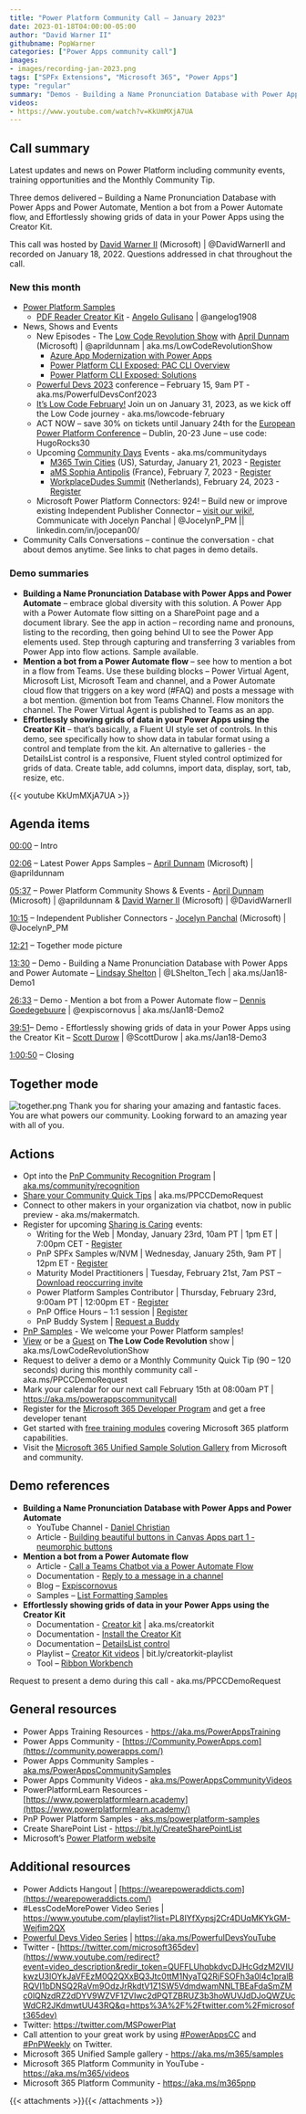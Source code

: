 ```yaml
---
title: "Power Platform Community Call – January 2023"
date: 2023-01-18T04:00:00-05:00
author: "David Warner II"
githubname: PopWarner
categories: ["Power Apps community call"]
images:
- images/recording-jan-2023.png
tags: ["SPFx Extensions", "Microsoft 365", "Power Apps"]
type: "regular"
summary: "Demos - Building a Name Pronunciation Database with Power Apps and Power Automate, Mention a bot from a Power Automate flow, Effortlessly showing grids of data in your Power Apps using the Creator Kit. Sample: PDF Reader Creator Kit."
videos:
- https://www.youtube.com/watch?v=KkUmMXjA7UA
---
```


## Call summary

Latest updates and news on Power Platform including community events, training opportunities and the Monthly Community Tip.

Three demos delivered – Building a Name Pronunciation Database with Power Apps and Power Automate, Mention a bot from a Power Automate flow, and Effortlessly showing grids of data in your Power Apps using the Creator Kit.

This call was hosted by [David Warner II](http://twitter.com/DavidWarnerII) (Microsoft) \| @DavidWarnerII and recorded on January 18, 2022. Questions addressed in chat throughout the call.

### New this month

* [Power Platform Samples](https://pnp.github.io/powerplatform-samples/)
    * [PDF Reader Creator Kit](https://angelogulisano.com/creator-kit-introduction/) - [Angelo Gulisano](https://twitter.com/angelog1908) \| @angelog1908
* News, Shows and Events
    * New Episodes - The [Low Code Revolution Show](https://learn.microsoft.com/shows/the-low-code-revolution/) with [April Dunnam](https://twitter.com/aprildunnam) (Microsoft) \| @aprildunnam \| aka.ms/LowCodeRevolutionShow
        * [Azure App Modernization with Power Apps](https://learn.microsoft.com/shows/the-low-code-revolution/azure-app-modernization-with-power-apps)
        * [Power Platform CLI Exposed: PAC CLI Overview](https://learn.microsoft.com/shows/the-low-code-revolution/power-platform-cli-exposed-pac-cli-overview)
        * [Power Platform CLI Exposed: Solutions](https://learn.microsoft.com/shows/the-low-code-revolution/power-platform-cli-exposed-solutions)
    * [Powerful Devs 2023](https://learn.microsoft.com/events/learn-events/Powerful-Devs-2023/) conference – February 15, 9am PT - aka.ms/PowerfulDevsConf2023
    * [It’s Low Code February!](https://microsoft.github.io/Low-Code/) Join un on January 31, 2023, as we kick off the Low Code journey - aka.ms/lowcode-february
    * ACT NOW – save 30% on tickets until January 24th for the [European Power Platform Conference](https://www.sharepointeurope.com/european-power-platform-conference) – Dublin, 20-23 June – use code: HugoRocks30
    * Upcoming [Community Days](https://communitydays.org/) Events - aka.ms/communitydays
        * [M365 Twin Cities](https://communitydays.org/event/2023-01-21/m365-twin-cities#home) (US), Saturday, January 21, 2023 - [Register](https://www.eventbrite.com/e/m365-twin-cities-winter-2023-tickets-471566266397)
        * [aMS Sophia Antipolis](https://communitydays.org/event/2023-02-07/ams-sophia-antipolis) (France), February 7, 2023 - [Register](https://sessionize.com/ams-sophia-2023/)
        * [WorkplaceDudes Summit](https://communitydays.org/event/2023-02-24/workplacedudes-summit) (Netherlands), February 24, 2023 - [Register](https://communitydays.org/event/2023-02-24/workplacedudes-summit)
    * Microsoft Power Platform Connectors: 924! – Build new or improve existing Independent Publisher Connector – [visit our wiki!](https://github.com/microsoft/PowerPlatformConnectors/wiki), Communicate with Jocelyn Panchal \| @JocelynP_PM \|\| linkedin.com/in/jocepan00/
* Community Calls Conversations – continue the conversation - chat about demos anytime.  See links to chat pages in demo details.

### Demo summaries

* **Building a Name Pronunciation Database with Power Apps and Power Automate** – embrace global diversity with this solution. A Power App with a Power Automate flow sitting on a SharePoint page and a document library. See the app in action – recording name and pronouns, listing to the recording, then going behind UI to see the Power App elements used. Step through capturing and transferring 3 variables from Power App into flow actions. Sample available.
* **Mention a bot from a Power Automate flow** – see how to mention a bot in a flow from Teams. Use these building blocks – Power Virtual Agent, Microsoft List, Microsoft Team and channel, and a Power Automate cloud flow that triggers on a key word (\#FAQ) and posts a message with a bot mention. @mention bot from Teams Channel. Flow monitors the channel. The Power Virtual Agent is published to Teams as an app.
* **Effortlessly showing grids of data in your Power Apps using the Creator Kit** – that’s basically, a Fluent UI style set of controls. In this demo, see specifically how to show data in tabular format using a control and template from the kit. An alternative to galleries - the DetailsList control is a responsive, Fluent styled control optimized for grids of data. Create table, add columns, import data, display, sort, tab, resize, etc.

{{< youtube KkUmMXjA7UA >}}

## Agenda items

[00:00](https://youtu.be/KkUmMXjA7UA?t=0) – Intro

[02:06](https://youtu.be/KkUmMXjA7UA?t=126) – Latest Power Apps Samples – [April Dunnam](http://twitter.com/aprildunnam) (Microsoft) \| @aprildunnam

[05:37](https://youtu.be/KkUmMXjA7UA?t=337) – Power Platform Community Shows & Events - [April Dunnam](http://twitter.com/aprildunnam) (Microsoft) \| @aprildunnam & [David Warner II](http://twitter.com/DavidWarnerII) (Microsoft) \| @DavidWarnerII

[10:15](https://youtu.be/KkUmMXjA7UA?t=615) – Independent Publisher Connectors - [Jocelyn Panchal](https://twitter.com/JocelynP_PM) (Microsoft) \| @JocelynP_PM

[12:21](https://youtu.be/KkUmMXjA7UA?t=741) – Together mode picture

[13:30](https://youtu.be/KkUmMXjA7UA?t=810) – Demo - Building a Name Pronunciation Database with Power Apps and Power Automate – [Lindsay Shelton](https://twitter.com/LShelton_Tech) \| @LShelton_Tech \| aka.ms/Jan18-Demo1

[26:33](https://youtu.be/KkUmMXjA7UA?t=1593) – Demo - Mention a bot from a Power Automate flow – [Dennis Goedegebuure](https://twitter.com/expiscornovus) \| @expiscornovus \| aka.ms/Jan18-Demo2

[39:51](https://youtu.be/KkUmMXjA7UA?t=2391)– Demo - Effortlessly showing grids of data in your Power Apps using the Creator Kit – [Scott Durow](https://twitter.com/ScottDurow) \| @ScottDurow \| aka.ms/Jan18-Demo3

[1:00:50](https://youtu.be/KkUmMXjA7UA?t=3650) – Closing

## Together mode

![together.png](images/together.png)
Thank you for sharing your amazing and fantastic faces. You are what powers our community. Looking forward to an amazing year with all of you.

## Actions

* Opt into the [PnP Community Recognition Program](https://aka.ms/m365pnp-recognition) \| [aka.ms/community/recognition](https://aka.ms/m365pnp-recognition)
* [Share your Community Quick Tips](https://customervoice.microsoft.com/Pages/ResponsePage.aspx?id=v4j5cvGGr0GRqy180BHbR02h_1H9_XFFp4etSzu5JxFUN0JZTFNDSDRJVVJGTkxHVzcxRDJWM01RWi4u) \| aka.ms/PPCCDemoRequest
* Connect to other makers in your organization via chatbot, now in public preview - aka.ms/makermatch.
* Register for upcoming [Sharing is Caring](https://pnp.github.io/sharing-is-caring/) events:
    * Writing for the Web \| Monday, January 23rd, 10am PT \| 1pm ET \| 7:00pm CET - [Register](https://forms.office.com/pages/responsepage.aspx?id=KtIy2vgLW0SOgZbwvQuRaXDXyCl9DkBHq4A2OG7uLpdUMFNPNFMyUk9CNFROUjJWTFFGSzdJV0czVC4u)
    * PnP SPFx Samples w/NVM \| Wednesday, January 25th, 9am PT \| 12pm ET - [Register](https://forms.office.com/pages/responsepage.aspx?id=KtIy2vgLW0SOgZbwvQuRaXDXyCl9DkBHq4A2OG7uLpdUNEE2SUdTOU1UOEtCTFU3MlM1SERDMlNVNi4u)
    * Maturity Model Practitioners \| Tuesday, February 21st, 7am PST – [Download reoccurring invite](https://aka.ms/mm4m365/invite)
    * Power Platform Samples Contributor \| Thursday, February 23rd, 9:00am PT \| 12:00pm ET - [Register](https://forms.office.com/pages/responsepage.aspx?id=KtIy2vgLW0SOgZbwvQuRaXDXyCl9DkBHq4A2OG7uLpdUN0hMNTRPWVVWTkhFTk9QQzhFSTRIS1JLSC4u)
    * PnP Office Hours – 1:1 session \| [Register](https://outlook.office365.com/owa/calendar/PnPSharingisCaring@warner.digital/bookings/)
    * PnP Buddy System \| [Request a Buddy](https://forms.office.com/Pages/ResponsePage.aspx?id=KtIy2vgLW0SOgZbwvQuRaXDXyCl9DkBHq4A2OG7uLpdUMjRRUVg4NElZUUJLTEY1TVVSVDJFRFpLRS4u)
* [PnP Samples](https://aka.ms/powerplatform-samples) - We welcome your Power Platform samples!
* [View](https://aka.ms/LowCodeRevolutionShow) or be a [Guest](https://aka.ms/LowCodeRevolutionGuest) on **The Low Code Revolution** show \| aka.ms/LowCodeRevolutionShow
* Request to deliver a demo or a Monthly Community Quick Tip (90 – 120 seconds) during this monthly community call - aka.ms/PPCCDemoRequest
* Mark your calendar for our next call February 15th at 08:00am PT \| <https://aka.ms/powerappscommunitycall>
* Register for the [Microsoft 365 Developer Program](https://aka.ms/m365/devprogram) and get a free developer tenant
* Get started with [free training modules](https://aka.ms/m365/dev/learn) covering Microsoft 365 platform capabilities.
* Visit the [Microsoft 365 Unified Sample Solution Gallery](https://adoption.microsoft.com/sample-solution-gallery) from Microsoft and community.

## Demo references

* **Building a Name Pronunciation Database with Power Apps and Power Automate**
    * YouTube Channel - [Daniel Christian](https://www.youtube.com/@DanielChristian19)
    * Article - [Building beautiful buttons in Canvas Apps part 1 - neumorphic buttons](https://www.kristinekolodziejski.com/blog/building-beautiful-buttons-in-canvas-apps-part-1-neumorphic-buttons)
* **Mention a bot from a Power Automate flow**
    * Article - [Call a Teams Chatbot via a Power Automate Flow](https://powerusers.microsoft.com/t5/Building-PVA-chatbots-in/Call-a-Teams-Chatbot-via-a-Power-Automate-Flow/m-p/1614413)
    * Documentation - [Reply to a message in a channel](https://learn.microsoft.com/graph/api/channel-post-messagereply)
    * Blog – [Expiscornovus](https://www.expiscornovus.com/)
    * Samples – [List Formatting Samples](https://pnp.github.io/List-Formatting/)
* **Effortlessly showing grids of data in your Power Apps using the Creator Kit**
    * Documentation - [Creator kit](https://learn.microsoft.com/power-platform/guidance/creator-kit/overview) \| aka.ms/creatorkit
    * Documentation - [Install the Creator Kit](https://learn.microsoft.com/power-platform/guidance/creator-kit/setup)
    * Documentation – [DetailsList control](https://learn.microsoft.com/power-platform/guidance/creator-kit/detailslist)
    * Playlist – [Creator Kit videos](https://www.youtube.com/playlist?list=PLhgOm-Jpmt83NAtZ8DC97fxpjWfeWmgJJ) \| bit.ly/creatorkit-playlist
    * Tool – [Ribbon Workbench](https://www.xrmtoolbox.com/plugins/RibbonWorkbench2016/)

Request to present a demo during this call - aka.ms/PPCCDemoRequest

## General resources

* Power Apps Training Resources - <https://aka.ms/PowerAppsTraining>
* Power Apps Community -
    [https://Community.PowerApps.com](https://community.powerapps.com/)
* Power Apps Community Samples -
    [aka.ms/PowerAppsCommunitySamples](https://aka.ms/PowerAppsCommunitySamples)
* Power Apps Community Videos -
    [aka.ms/PowerAppsCommunityVideos](https://aka.ms/PowerAppsCommunityVideos)
* PowerPlatformLearn Resources -
    [https://www.powerplatformlearn.academy](https://www.powerplatformlearn.academy/)
* PnP Power Platform Samples -
    [aks.ms/powerplatform-samples](https://www.aks.ms/powerplatform-samples)
* Create SharePoint List - <https://bit.ly/CreateSharePointList>
* Microsoft’s [Power Platform website](https://powerplatform.microsoft.com/)

## Additional resources

* Power Addicts Hangout \|
    [https://wearepoweraddicts.com](https://wearepoweraddicts.com/)
* \#LessCodeMorePower Video Series \|
    <https://www.youtube.com/playlist?list=PL8IYfXypsj2Cr4DUqMKYkGM-Wejfim2QX>
* [Powerful Devs Video Series](https://aka.ms/PowerfulDevsYouTube) \|
    <https://aka.ms/PowerfulDevsYouTube>
* Twitter -
    [https://twitter.com/microsoft365dev](https://www.youtube.com/redirect?event=video_description&redir_token=QUFFLUhqbkdvcDJHcGdzM2VIUkwzU3lOYkJaVFEzM0Q2QXxBQ3Jtc0ttM1NyaTQ2RjFSOFh3a0l4c1pralBRQVI1bDNSQ2RaVm9OdzJrRkdtV1Z1SW5VdmdwamNNLTBEaFdaSmZMc0lQNzdRZ2dDYV9WZVF1ZVIwc2dPQTZBRUZ3b3hoWUVJdDJoQWZUcWdCR2JKdmwtUU43RQ&q=https%3A%2F%2Ftwitter.com%2Fmicrosoft365dev)​
* Twitter: <https://twitter.com/MSPowerPlat>
* Call attention to your great work by using
    [\#PowerAppsCC](https://twitter.com/hashtag/PowerAppsCC?src=hashtag_click)
    and [\#PnPWeekly](https://twitter.com/hashtag/PnPWeekly?src=hashtag_click)
    on Twitter.
* Microsoft 365 Unified Sample gallery - <https://aka.ms/m365/samples>
* Microsoft 365 Platform Community in YouTube - <https://aka.ms/m365/videos>
* Microsoft 365 Platform Community - <https://aka.ms/m365pnp>

{{< attachments >}}{{< /attachments >}}
